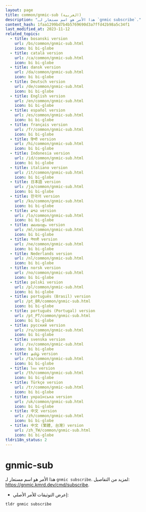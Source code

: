 ```yaml
---
layout: page
title: common/gnmic-sub (العربية)
description: "هذا الأمر هو اسم مستعار لـ `gnmic subscribe`."
content_hash: 1faa1299bd7b4b5769690d3a7ffd42b98a5c34f1
last_modified_at: 2023-11-12
related_topics:
  - title: bosanski version
    url: /bs/common/gnmic-sub.html
    icon: bi bi-globe
  - title: català version
    url: /ca/common/gnmic-sub.html
    icon: bi bi-globe
  - title: dansk version
    url: /da/common/gnmic-sub.html
    icon: bi bi-globe
  - title: Deutsch version
    url: /de/common/gnmic-sub.html
    icon: bi bi-globe
  - title: English version
    url: /en/common/gnmic-sub.html
    icon: bi bi-globe
  - title: español version
    url: /es/common/gnmic-sub.html
    icon: bi bi-globe
  - title: français version
    url: /fr/common/gnmic-sub.html
    icon: bi bi-globe
  - title: हिन्दी version
    url: /hi/common/gnmic-sub.html
    icon: bi bi-globe
  - title: Indonesia version
    url: /id/common/gnmic-sub.html
    icon: bi bi-globe
  - title: italiano version
    url: /it/common/gnmic-sub.html
    icon: bi bi-globe
  - title: 日本語 version
    url: /ja/common/gnmic-sub.html
    icon: bi bi-globe
  - title: 한국어 version
    url: /ko/common/gnmic-sub.html
    icon: bi bi-globe
  - title: ລາວ version
    url: /lo/common/gnmic-sub.html
    icon: bi bi-globe
  - title: മലയാളം version
    url: /ml/common/gnmic-sub.html
    icon: bi bi-globe
  - title: नेपाली version
    url: /ne/common/gnmic-sub.html
    icon: bi bi-globe
  - title: Nederlands version
    url: /nl/common/gnmic-sub.html
    icon: bi bi-globe
  - title: norsk version
    url: /no/common/gnmic-sub.html
    icon: bi bi-globe
  - title: polski version
    url: /pl/common/gnmic-sub.html
    icon: bi bi-globe
  - title: português (Brasil) version
    url: /pt_BR/common/gnmic-sub.html
    icon: bi bi-globe
  - title: português (Portugal) version
    url: /pt_PT/common/gnmic-sub.html
    icon: bi bi-globe
  - title: русский version
    url: /ru/common/gnmic-sub.html
    icon: bi bi-globe
  - title: svenska version
    url: /sv/common/gnmic-sub.html
    icon: bi bi-globe
  - title: தமிழ் version
    url: /ta/common/gnmic-sub.html
    icon: bi bi-globe
  - title: ไทย version
    url: /th/common/gnmic-sub.html
    icon: bi bi-globe
  - title: Türkçe version
    url: /tr/common/gnmic-sub.html
    icon: bi bi-globe
  - title: українська version
    url: /uk/common/gnmic-sub.html
    icon: bi bi-globe
  - title: 中文 version
    url: /zh/common/gnmic-sub.html
    icon: bi bi-globe
  - title: 中文 (繁體, 台灣) version
    url: /zh_TW/common/gnmic-sub.html
    icon: bi bi-globe
tldri18n_status: 2
---
```

# gnmic-sub

هذا الأمر هو اسم مستعار لـ `gnmic subscribe`.
لمزيد من التفاصيل: <https://gnmic.kmrd.dev/cmd/subscribe>.

- إعرض التوثيقات للأمر الأصلي:

`tldr gnmic subscribe`
